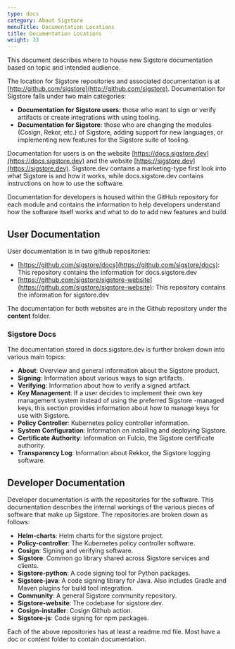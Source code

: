 ```yaml
---
type: docs
category: About Sigstore
menuTitle: Documentation Locations
title: Documentation Locations
weight: 33
---
```


This document describes where to house new Sigstore documentation based on topic and intended audience.  

The location for Sigstore repositories and associated documentation is at [http://github.com/sigstore](http://github.com/sigstore).  Documentation for Sigstore falls under two main categories:

- **Documentation for Sigstore users**: those who want to sign or verify artifacts or create integrations with using tooling.   
- **Documentation for Sigstore**: those who are changing the modules (Cosign, Rekor, etc.) of Sigstore, adding support for new languages, or implementing new features for the Sigstore suite of tooling. 

Documentation for users is on the website [https://docs.sigstore.dev](https://docs.sigstore.dev) and the website [https://sigstore.dev](https://sigstore.dev). Sigstore.dev contains a marketing-type first look into what Sigstore is and how it works, while docs.sigstore.dev contains instructions on how to use the software.

Documentation for developers is housed within the GitHub repository for each module and contains the information to help developers understand how the software itself works and what to do to add new features and build.

## User Documentation

User documentation is in two github repositories:

- [https://github.com/sigstore/docs](https://github.com/sigstore/docs): This repository contains the information for docs.sigstore.dev
- [https://github.com/sigstore/sigstore-website](https://github.com/sigstore/sigstore-website): This repository contains the information for sigstore.dev


The documentation for both websites are in the Github repository under the **content** folder.

### Sigstore Docs

The documentation stored in docs.sigstore.dev is further broken down into various main topics:

- **About**: Overview and general information about the Sigstore product.
- **Signing**: Information about various ways to sign artifacts.
- **Verifying**: Information about how to verify a signed artifact.
- **Key Management**: If a user decides to implement their own key management system instead of using the preferred Sigstore -managed keys, this section provides information about how to manage keys for use with Sigstore.
- **Policy Controller**: Kubernetes policy controller information.
- **System Configuration**: Information on installing and deploying Sigstore.
- **Certificate Authority**: Information on Fulcio, the Sigstore certificate authority.
- **Transparency Log**: Information about Rekkor, the Sigstore logging software.


## Developer Documentation

Developer documentation is with the repositories for the software. This documentation describes the internal workings of the various pieces of software that make up Sigstore.  The repositories are broken down as follows:

- **Helm-charts**: Helm charts for the sigstore project.
- **Policy-controller**: The Kubernetes policy controller software.
- **Cosign**: Signing and verifying software. 
- **Sigstore**: Common go library shared across Sigstore services and clients.
- **Sigstore-python**: A code signing tool for Python packages.  
- **Sigstore-java**: A code signing library for Java. Also includes Gradle and Maven plugins for build tool integration.
- **Community**: A general Sigstore community repository.
- **Sigstore-website**: The codebase for sigstore.dev.
- **Cosign-installer**: Cosign Github action.
- **Sigstore-js**: Code signing for npm packages.

Each of the above repositories has at least a readme.md file.  Most have a doc or content folder to contain documentation.
